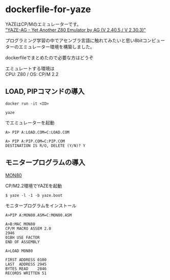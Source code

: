 # dockerfile-for-yaze

YAZEはCP/Mのエミュレーターです。\
["YAZE-AG - Yet Another Z80 Emulator by AG (V 2.40.5 / V 2.30.3)"](http://www.mathematik.uni-ulm.de/users/ag/yaze/)

プログラミング学習の中でアセンブラ言語に触れてみたいと思い8bitコンピューターのエミュレーター環境を構築しました。

dockerfileでまとめたので必要な方はどうぞ

エミュレートする環境は \
CPU: Z80 / OS: CP/M 2.2



## LOAD, PIPコマンドの導入

```
docker run -it <ID>
```

```
yaze
```

でエミュレーターを起動
```
A> PIP A:LOAD.COM=C:LOAD.COM

A> PIP A:PIP.COM=C:PIP.COM
DESTINATION IS R/O, DELETE (Y/N)? Y
```
## モニタープログラムの導入

[MON80](http://www.amy.hi-ho.ne.jp/officetetsu/sbc/sbc/devel/man-mon80.html)

CP/M2.2環境でYAZEを起動

```
$ yaze -l -1 -b yaze.boot
```

モニタープログラムをインストール

```
A>PIP A:MON80.ASM=C:MON80.ASM

A>B:MAC MON80
CP/M MACRO ASSEM 2.0
2946
01BH USE FACTOR
END OF ASSEMBLY

A>LOAD MON80

FIRST ADDRESS 0100
LAST  ADDRESS 2945
BYTES READ    2846
RECORDS WRITTEN 51
```